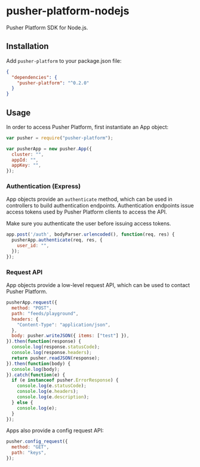 # pusher-platform-nodejs

Pusher Platform SDK for Node.js.

## Installation

Add `pusher-platform` to your package.json file:

```json
{
  "dependencies": {
    "pusher-platform": "^0.2.0"
  }
}
```

## Usage

In order to access Pusher Platform, first instantiate an App object:

```js
var pusher = require("pusher-platform");

var pusherApp = new pusher.App({
  cluster: "",
  appId: "",
  appKey: "",
});
```

### Authentication (Express)

App objects provide an `authenticate` method, which can be used in controllers
to build authentication endpoints. Authentication endpoints issue access tokens
used by Pusher Platform clients to access the API.

Make sure you authenticate the user before issuing access tokens.

```js
app.post('/auth', bodyParser.urlencoded(), function(req, res) {
  pusherApp.authenticate(req, res, {
    user_id: "",
  });
});
```

### Request API

App objects provide a low-level request API, which can be used to contact
Pusher Platform.

```js
pusherApp.request({
  method: "POST",
  path: "feeds/playground",
  headers: {
    "Content-Type": "application/json",
  },
  body: pusher.writeJSON({ items: ["test"] }),
}).then(function(response) {
  console.log(response.statusCode);
  console.log(response.headers);
  return pusher.readJSON(response);
}).then(function(body) {
  console.log(body);
}).catch(function(e) {
  if (e instanceof pusher.ErrorResponse) {
    console.log(e.statusCode);
    console.log(e.headers);
    console.log(e.description);
  } else {
    console.log(e);
  }
});
```

Apps also provide a config request API:

```js
pusher.config_request({
  method: "GET",
  path: "keys",
});
```

